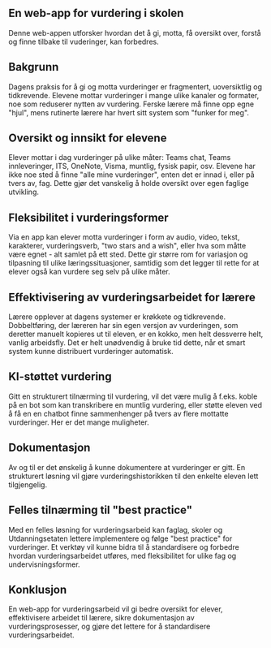 ## En web-app for vurdering i skolen

Denne web-appen utforsker hvordan det å gi, motta, få oversikt over, forstå og finne tilbake til vuderinger, kan forbedres.

## Bakgrunn

Dagens praksis for å gi og motta vurderinger er fragmentert, uoversiktlig og tidkrevende. Elevene mottar vurderinger i mange ulike kanaler og formater, noe som reduserer nytten av vurdering. Ferske lærere må finne opp egne "hjul", mens rutinerte lærere har hvert sitt system som "funker for meg".

## Oversikt og innsikt for elevene

Elever mottar i dag vurderinger på ulike måter: Teams chat, Teams innleveringer, ITS, OneNote, Visma, muntlig, fysisk papir, osv. Elevene har ikke noe sted å finne "alle mine vurderinger", enten det er innad i, eller på tvers av, fag. Dette gjør det vanskelig å holde oversikt over egen faglige utvikling.

## Fleksibilitet i vurderingsformer

Via en app kan elever motta vurderinger i form av audio, video, tekst, karakterer, vurderingsverb, "two stars and a wish", eller hva som måtte være egnet - alt samlet på ett sted. Dette gir større rom for variasjon og tilpasning til ulike læringssituasjoner, samtidig som det legger til rette for at elever også kan vurdere seg selv på ulike måter.

## Effektivisering av vurderingsarbeidet for lærere

Lærere opplever at dagens systemer er krøkkete og tidkrevende. Dobbeltføring, der læreren har sin egen versjon av vurderingen, som deretter manuelt kopieres ut til eleven, er en kokko, men helt dessverre helt, vanlig arbeidsfly. Det er helt unødvendig å bruke tid dette, når et smart system kunne distribuert vurderinger automatisk.

## KI-støttet vurdering

Gitt en strukturert tilnærming til vurdering, vil det være mulig å f.eks. koble på en bot som kan transkribere en muntlig vurdering, eller støtte eleven ved å få en en chatbot finne sammenhenger på tvers av flere mottatte vurderinger. Her er det mange muligheter.

## Dokumentasjon

Av og til er det ønskelig å kunne dokumentere at vurderinger er gitt. En strukturert løsning vil gjøre vurderingshistorikken til den enkelte eleven lett tilgjengelig.

## Felles tilnærming til "best practice"

Med en felles løsning for vurderingsarbeid kan faglag, skoler og Utdanningsetaten lettere implementere og følge "best practice" for vurderinger. Et verktøy vil kunne bidra til å standardisere og forbedre hvordan vurderingsarbeidet utføres, med fleksibilitet for ulike fag og undervisningsformer.

## Konklusjon

En web-app for vurderingsarbeid vil gi bedre oversikt for elever, effektivisere arbeidet til lærere, sikre dokumentasjon av vurderingsprosesser, og gjøre det lettere for å standardisere vurderingsarbeidet.
